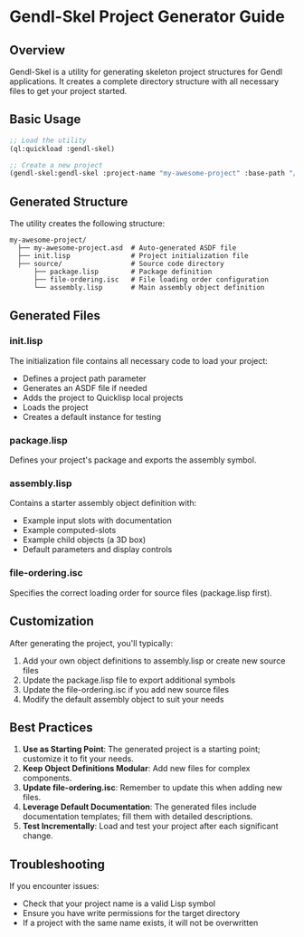 # Gendl-Skel Project Generator Guide

## Overview

Gendl-Skel is a utility for generating skeleton project structures for Gendl applications. It creates a complete directory structure with all necessary files to get your project started.

## Basic Usage

```lisp
;; Load the utility
(ql:quickload :gendl-skel)

;; Create a new project
(gendl-skel:gendl-skel :project-name "my-awesome-project" :base-path "/projects/xfer/")
```

## Generated Structure

The utility creates the following structure:

```
my-awesome-project/
  ├── my-awesome-project.asd  # Auto-generated ASDF file
  ├── init.lisp               # Project initialization file
  ├── source/                 # Source code directory
      ├── package.lisp        # Package definition
      ├── file-ordering.isc   # File loading order configuration
      └── assembly.lisp       # Main assembly object definition
```

## Generated Files

### init.lisp

The initialization file contains all necessary code to load your project:
- Defines a project path parameter
- Generates an ASDF file if needed
- Adds the project to Quicklisp local projects
- Loads the project
- Creates a default instance for testing

### package.lisp

Defines your project's package and exports the assembly symbol.

### assembly.lisp

Contains a starter assembly object definition with:
- Example input slots with documentation
- Example computed-slots
- Example child objects (a 3D box)
- Default parameters and display controls

### file-ordering.isc

Specifies the correct loading order for source files (package.lisp first).

## Customization

After generating the project, you'll typically:
1. Add your own object definitions to assembly.lisp or create new source files
2. Update the package.lisp file to export additional symbols
3. Update the file-ordering.isc if you add new source files
4. Modify the default assembly object to suit your needs

## Best Practices

1. **Use as Starting Point**: The generated project is a starting point; customize it to fit your needs.
2. **Keep Object Definitions Modular**: Add new files for complex components.
3. **Update file-ordering.isc**: Remember to update this when adding new files.
4. **Leverage Default Documentation**: The generated files include documentation templates; fill them with detailed descriptions.
5. **Test Incrementally**: Load and test your project after each significant change.

## Troubleshooting

If you encounter issues:
- Check that your project name is a valid Lisp symbol
- Ensure you have write permissions for the target directory
- If a project with the same name exists, it will not be overwritten
